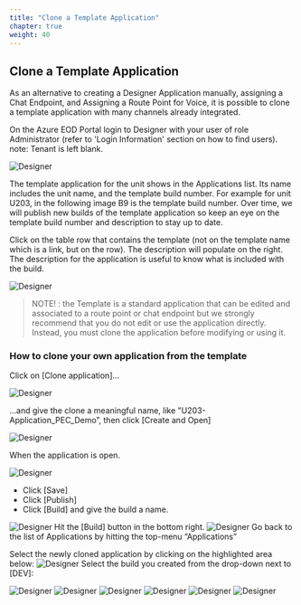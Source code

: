 ```yaml
---
title: "Clone a Template Application"
chapter: true
weight: 40
---
```


## Clone a Template Application

As an alternative to creating a Designer Application manually, assigning a Chat Endpoint, and Assigning a Route Point for Voice, it is possible to clone a template application with many channels already integrated.

On the Azure EOD Portal login to Designer with your user of role Administrator (refer to 'Login Information' section on how to find users). 
note: Tenant is left blank.

![Designer](/images/file_1622754045059_azureDesignerTile.png)

The template application for the unit shows in the Applications list. Its name includes the unit name, and the template build number. For example for unit U203, in the following image B9 is the template build number. Over time, we will publish new builds of the template application so keep an eye on the template build number and description to stay up to date.

Click on the table row that contains the template (not on the template name which is a link, but on the row). The description will populate on the right. The description for the application is useful to know what is included with the build.

![Designer](/images/file_1622754045059_azureDesignerTile.png)

> NOTE! : the Template is a standard application that can be edited and associated to a route point or chat endpoint but we strongly recommend that you do not edit or use the application directly. Instead, you must clone the application before modifying or using it.
 

### How to clone your own application from the template
Click on [Clone application]...

![Designer](/images/file_1622754045059_azureDesignerTile.png)

...and give the clone a meaningful name, like "U203-Application_PEC_Demo”, then click [Create and Open]

![Designer](/images/file_1622754045059_azureDesignerTile.png)

When the application is open.

![Designer](/images/file_1622754045059_azureDesignerTile.png)
- Click [Save]
- Click [Publish]
- Click [Build] and give the build a name.

![Designer](/images/file_1622754045059_azureDesignerTile.png)
Hit the [Build] button in the bottom right.
![Designer](/images/file_1622754045059_azureDesignerTile.png)
Go back to the list of Applications by hitting the top-menu “Applications”

Select the newly cloned application by clicking on the highlighted area below:
![Designer](/images/file_1622754045059_azureDesignerTile.png)
Select the build you created from the drop-down next to [DEV]:

![Designer](/images/file_1622754045059_azureDesignerTile.png)
![Designer](/images/file_1622754045059_azureDesignerTile.png)
![Designer](/images/file_1622754045059_azureDesignerTile.png)
![Designer](/images/file_1622754045059_azureDesignerTile.png)
![Designer](/images/file_1622754045059_azureDesignerTile.png)
![Designer](/images/file_1622754045059_azureDesignerTile.png)
